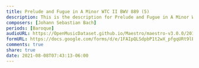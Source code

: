 ```yaml
---
title: Prelude and Fugue in A Minor WTC II BWV 889 (5)
description: This is the description for Prelude and Fugue in A Minor WTC II BWV 889 by Johann Sebastian Bach
composers: [Johann Sebastian Bach]
periods: [Baroque]
audioURL: https://OpenMusicDataset.github.io/Maestro/maestro-v3.0.0/2017/MIDI-Unprocessed_062_PIANO062_MID--AUDIO-split_07-07-17_Piano-e_2-07_wav--2.midi
formURL: https://docs.google.com/forms/d/e/1FAIpQLSdpbP1t2wX_pfgqURt9lEwImz0lx1ucOCmOBGsQJtV0wGWGpQ/viewform
comments: true
share: true
date: 2021-08-08T07:43:13-06:00
---
```

